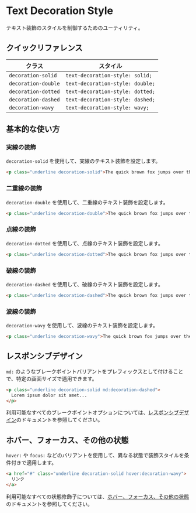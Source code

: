 # Text Decoration Style

テキスト装飾のスタイルを制御するためのユーティリティ。

## クイックリファレンス

| クラス | スタイル |
|-------|--------|
| `decoration-solid` | `text-decoration-style: solid;` |
| `decoration-double` | `text-decoration-style: double;` |
| `decoration-dotted` | `text-decoration-style: dotted;` |
| `decoration-dashed` | `text-decoration-style: dashed;` |
| `decoration-wavy` | `text-decoration-style: wavy;` |

## 基本的な使い方

### 実線の装飾

`decoration-solid` を使用して、実線のテキスト装飾を設定します。

```html
<p class="underline decoration-solid">The quick brown fox jumps over the lazy dog.</p>
```

### 二重線の装飾

`decoration-double` を使用して、二重線のテキスト装飾を設定します。

```html
<p class="underline decoration-double">The quick brown fox jumps over the lazy dog.</p>
```

### 点線の装飾

`decoration-dotted` を使用して、点線のテキスト装飾を設定します。

```html
<p class="underline decoration-dotted">The quick brown fox jumps over the lazy dog.</p>
```

### 破線の装飾

`decoration-dashed` を使用して、破線のテキスト装飾を設定します。

```html
<p class="underline decoration-dashed">The quick brown fox jumps over the lazy dog.</p>
```

### 波線の装飾

`decoration-wavy` を使用して、波線のテキスト装飾を設定します。

```html
<p class="underline decoration-wavy">The quick brown fox jumps over the lazy dog.</p>
```

## レスポンシブデザイン

`md:` のようなブレークポイントバリアントをプレフィックスとして付けることで、特定の画面サイズで適用できます。

```html
<p class="underline decoration-solid md:decoration-dashed">
  Lorem ipsum dolor sit amet...
</p>
```

利用可能なすべてのブレークポイントオプションについては、[レスポンシブデザイン](/docs/responsive-design)のドキュメントを参照してください。

## ホバー、フォーカス、その他の状態

`hover:` や `focus:` などのバリアントを使用して、異なる状態で装飾スタイルを条件付きで適用します。

```html
<a href="#" class="underline decoration-solid hover:decoration-wavy">
  リンク
</a>
```

利用可能なすべての状態修飾子については、[ホバー、フォーカス、その他の状態](/docs/hover-focus-and-other-states)のドキュメントを参照してください。
